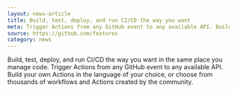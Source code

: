 ```yaml
---
layout: news-article
title: Build, test, deploy, and run CI/CD the way you want
meta: Trigger Actions from any GitHub event to any available API. Build your own Actions in the language
source: https://github.com/features
category: news
---
```


Build, test, deploy, and run CI/CD the way you want in the same place you manage code. Trigger Actions from any GitHub event to any available API. Build your own Actions in the language of your choice, or choose from thousands of workflows and Actions created by the community.